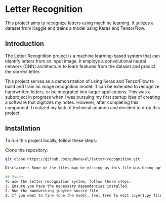 # Letter Recognition

This project aims to recognize letters using machine learning. It utilizes a dataset from Kaggle and trains a model using Keras and TensorFlow.

## Introduction
The Letter Recognition project is a machine learning-based system that can identify letters from an input image. It employs a convolutional neural network (CNN) architecture to learn features from the dataset and predict the correct letter.

This project serves as a demonstration of using Keras and TensorFlow to build and train an image recognition model. It can be extended to recognize handwritten letters, or be integrated into larger applications. This was a subproject in progress when I was pursuing my first startup idea of creating a software that digitizes my notes. However, after completing this component, I realized my lack of technical acumen and decided to drop this project.

## Installation

To run this project locally, follow these steps:

Clone the repository:

   ```bash
   git clone https://github.com/guhanavel/letter-recognition.git
   
Disclaimer: Some of the files may be missing as this file was being uploaded 2 year after this project was being first created in my local desktop 

## Usage
To use the letter recognition system, follow these steps:
   1. Ensure you have the necessary dependencies installed.
   2. Run the handwriting jupyter source file
   3. If you want to fine tune the model, feel free to edit layer1.py file
